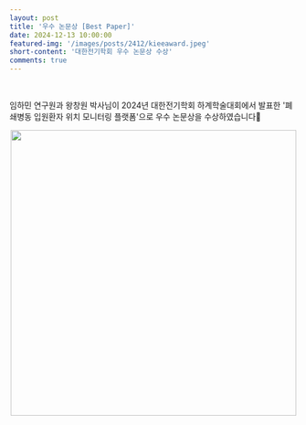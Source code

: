 ```yaml
---
layout: post
title: '우수 논문상 [Best Paper]'
date: 2024-12-13 10:00:00
featured-img: '/images/posts/2412/kieeaward.jpeg'
short-content: '대한전기학회 우수 논문상 수상'
comments: true
---
```


<br> 
<p>
임하민 연구원과 왕창원 박사님이 2024년 대한전기학회 하계학술대회에서 발표한 '폐쇄병동 입원환자 위치 모니터링 플랫폼'으로 우수 논문상을 수상하였습니다🎊

<div style="display: flex; justify-content: center;">
    <span class="image featured"><img src="{{ site.baseurl }}/images/posts/2412/kieeaward.jpeg" alt="" style='height: 500px; object-fit: contain;'></span>
</div>
